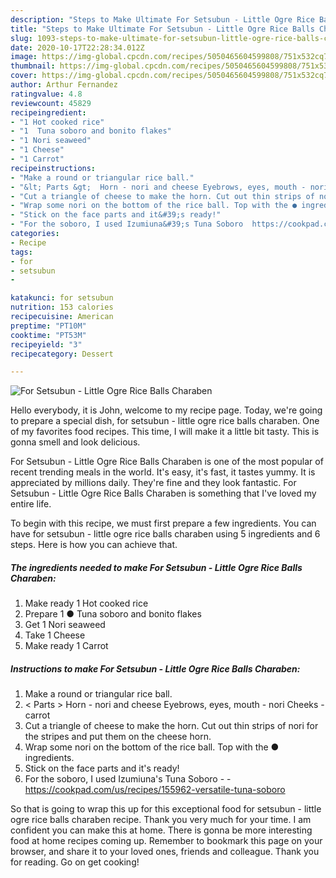 ```yaml
---
description: "Steps to Make Ultimate For Setsubun - Little Ogre Rice Balls Charaben"
title: "Steps to Make Ultimate For Setsubun - Little Ogre Rice Balls Charaben"
slug: 1093-steps-to-make-ultimate-for-setsubun-little-ogre-rice-balls-charaben
date: 2020-10-17T22:28:34.012Z
image: https://img-global.cpcdn.com/recipes/5050465604599808/751x532cq70/for-setsubun-little-ogre-rice-balls-charaben-recipe-main-photo.jpg
thumbnail: https://img-global.cpcdn.com/recipes/5050465604599808/751x532cq70/for-setsubun-little-ogre-rice-balls-charaben-recipe-main-photo.jpg
cover: https://img-global.cpcdn.com/recipes/5050465604599808/751x532cq70/for-setsubun-little-ogre-rice-balls-charaben-recipe-main-photo.jpg
author: Arthur Fernandez
ratingvalue: 4.8
reviewcount: 45829
recipeingredient:
- "1 Hot cooked rice"
- "1  Tuna soboro and bonito flakes"
- "1 Nori seaweed"
- "1 Cheese"
- "1 Carrot"
recipeinstructions:
- "Make a round or triangular rice ball."
- "&lt; Parts &gt;  Horn - nori and cheese Eyebrows, eyes, mouth - nori Cheeks - carrot"
- "Cut a triangle of cheese to make the horn. Cut out thin strips of nori for the stripes and put them on the cheese horn."
- "Wrap some nori on the bottom of the rice ball. Top with the ● ingredients."
- "Stick on the face parts and it&#39;s ready!"
- "For the soboro, I used Izumiuna&#39;s Tuna Soboro  https://cookpad.com/us/recipes/155962-versatile-tuna-soboro"
categories:
- Recipe
tags:
- for
- setsubun
- 

katakunci: for setsubun  
nutrition: 153 calories
recipecuisine: American
preptime: "PT10M"
cooktime: "PT53M"
recipeyield: "3"
recipecategory: Dessert

---
```



![For Setsubun - Little Ogre Rice Balls Charaben](https://img-global.cpcdn.com/recipes/5050465604599808/751x532cq70/for-setsubun-little-ogre-rice-balls-charaben-recipe-main-photo.jpg)

Hello everybody, it is John, welcome to my recipe page. Today, we're going to prepare a special dish, for setsubun - little ogre rice balls charaben. One of my favorites food recipes. This time, I will make it a little bit tasty. This is gonna smell and look delicious.



For Setsubun - Little Ogre Rice Balls Charaben is one of the most popular of recent trending meals in the world. It's easy, it's fast, it tastes yummy. It is appreciated by millions daily. They're fine and they look fantastic. For Setsubun - Little Ogre Rice Balls Charaben is something that I've loved my entire life.


To begin with this recipe, we must first prepare a few ingredients. You can have for setsubun - little ogre rice balls charaben using 5 ingredients and 6 steps. Here is how you can achieve that.

<!--inarticleads1-->

##### The ingredients needed to make For Setsubun - Little Ogre Rice Balls Charaben:

1. Make ready 1 Hot cooked rice
1. Prepare 1 ● Tuna soboro and bonito flakes
1. Get 1 Nori seaweed
1. Take 1 Cheese
1. Make ready 1 Carrot




<!--inarticleads2-->

##### Instructions to make For Setsubun - Little Ogre Rice Balls Charaben:

1. Make a round or triangular rice ball.
1. &lt; Parts &gt;  Horn - nori and cheese Eyebrows, eyes, mouth - nori Cheeks - carrot
1. Cut a triangle of cheese to make the horn. Cut out thin strips of nori for the stripes and put them on the cheese horn.
1. Wrap some nori on the bottom of the rice ball. Top with the ● ingredients.
1. Stick on the face parts and it&#39;s ready!
1. For the soboro, I used Izumiuna&#39;s Tuna Soboro -  - https://cookpad.com/us/recipes/155962-versatile-tuna-soboro




So that is going to wrap this up for this exceptional food for setsubun - little ogre rice balls charaben recipe. Thank you very much for your time. I am confident you can make this at home. There is gonna be more interesting food at home recipes coming up. Remember to bookmark this page on your browser, and share it to your loved ones, friends and colleague. Thank you for reading. Go on get cooking!
